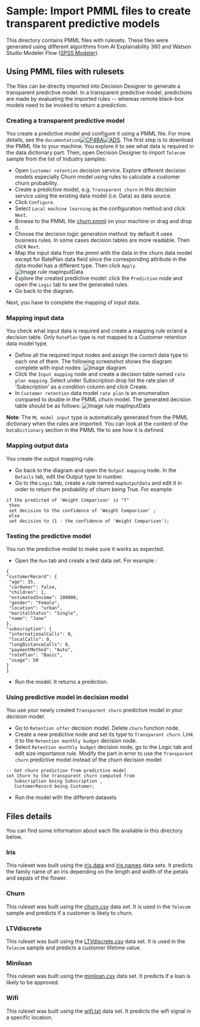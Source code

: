 # Sample: Import PMML files to create transparent predictive models

This directory contains PMML files with rulesets. These files were generated using different algorithms from AI Explainability 360 and Watson Studio Modeler Flow ([SPSS Modeler](https://dataplatform.cloud.ibm.com/docs/content/wsd/spss-modeler.html)).

## Using PMML files with rulesets

The files can be directly imported into Decision Designer to generate a transparent predictive model. In a transparent predictive model, predictions are made by evaluating the imported rules -- whereas remote black-box models need to be invoked to return a prediction.

### Creating a transparent predictive model

You create a predictive model and configure it using a PMML file. For more details, see the `documentation`[![CP4BA](/resources/cloudpak4ba.svg "IBM Cloud Pak for Business Automation")](https://www.ibm.com/docs/en/cloud-paks/cp-biz-automation/23.0.1?topic=model-importing-transparent-machine-learning)[![ADS](/resources/ads.svg "IBM Automation Decision Services")](https://www.ibm.com/docs/en/ads/23.0.1?topic=model-importing-transparent-machine-learning).
The first step is to download the PMML file to your machine. You explore it to see what data is required in the data dictionary part.
Then, open Decision Designer to import `Telecom` sample from the list of Industry samples:

   * Open `Customer retention` decision service. Explore different decision models especially Churn model using rules to calculate a customer churn probability.
   * Create a predictive model, e.g. `Transparent churn` in this decision service using the existing data model (i.e. Data) as data source.
   * Click `Configure`.
   * Select `Local machine learning` as the configuration method and click `Next`.
   * Browse to the PMML file [churn.pmml](./churn.pmml) on your machine or drag and drop it. 
   * Choose the decision logic generation method: by default it uses business rules. In some cases decision tables are more readable. Then click `Next`.
   * Map the input data from the pmml with the data in the churn data model except for RatePlan data field since the corresponding attribute in the data model has a different type. Then click `Apply`.
   ![Image rule mapInputData](images/data-mapping.png)
   * Explore the created predictive model: click the `Prediction` node and open the `Logic` tab to see the generated rules. 
   * Go back to the diagram.
   
Next, you have to complete the mapping of input data.
 
### Mapping input data
You check what input data is required and create a mapping rule or/and a decision table. Only `RatePlan` type is not mapped to a Customer retention data model type.
   * Define all the required input nodes and assign the correct data type to each one of them. The following screenshot shows the diagram complete with input nodes:
    ![Image diagram](images/final-diagram.png)
   * Click the `Input mapping` node and create a decision table named `rate plan mapping`. Select under Subscription drop list the rate plan of 'Subscription' as a condition column and click Create.
   * In `Customer retention` data model `rate plan` is an enumeration compared to double in the PMML churn model. The generated decision table should be as follows:
    ![Image rule mapInputData](images/mapInputData.png)

**Note**: The `ML model input` type is automatically generated from the PMML dictionary when the rules are imported. You can look at the content of the  `DataDictionary` section in the PMML file to see how it is defined. 

### Mapping output data
You create the output mapping rule.

   * Go back to the diagram and open the `Output mapping` node. In the `Details` tab, edit the Output type to number.
   * Go to the `Logic` tab, create a rule named `mapOutputData` and edit it in order to return the probability of churn being True. For example:
```
if the predicted of 'Weight Comparison' is "T" 
 then
 set decision to the confidence of 'Weight Comparison' ;
 else
 set decision to (1 - the confidence of 'Weight Comparison');
````
### Testing the predictive model

You run the predictive model to make sure it works as expected.
   * Open the `Run` tab and create a test data set. For example :
   ```
{
  "customerRecord": {
    "age": 35,
    "carOwner": false,
    "children": 1,
    "estimatedIncome": 100000,
    "gender": "Female",
    "location": "urban",
    "maritalStatus": "Single",
    "name": "Jane"
  },
  "subscription": {
    "internationalCalls": 0,
    "localCalls": 0,
    "longDistanceCalls": 0,
    "paymentMethod": "Auto",
    "ratePlan": "Basic",
    "usage": 50
  }
}
 
```
   * Run the model. It returns a prediction.
   
### Using predictive model in decision model
You use your newly created `Transparent churn` predictive model in your decision model.
   * Go to `Retention offer` decision model. Delete `churn` function node.
   * Create a new predictive node and set its type to `Transparent churn`. Link it to the `Retention monthly budget` decision node.
   * Select `Retention monthly budget` decision node, go to the Logic tab and edit size importance rule. Modify the part in error to use the `Transparent churn` predictive model instead of the churn decision model:
 ```
-- Get churn prediction from predictive model
set Churn to the transparent churn computed from 
	Subscription being Subscription , 
	CustomerRecord being Customer;
```
 * Run the model with the different datasets
## Files details
You can find some information about each file available in this directory below.

### Iris
This ruleset was built using the [iris.data](datasets/iris.data) and [iris.names](datasets/iris.names) data sets.
It predicts the family name of an iris depending on the length and width of the petals and sepals of the flower.

### Churn
This ruleset was built using the [churn.csv](datasets/churn.csv) data set.
It is used in the `Telecom` sample and predicts if a customer is likely to churn.

### LTVdiscrete
This ruleset was built using the [LTVdiscrete.csv](datasets/LTVdiscrete.csv) data set.
It is used in the `Telecom` sample and predicts a customer lifetime value. 

### Miniloan
This ruleset was built using the [miniloan.csv](https://github.com/DecisionsDev/decisions-on-spark/blob/master/data/miniloan/miniloan-decisions-ls-10K.csv) data set.
It predicts if a loan is likely to be approved.

### Wifi
This ruleset was built using the [wifi.txt](datasets/wifi.txt) data set.
It predicts the wifi signal in a specific location.
